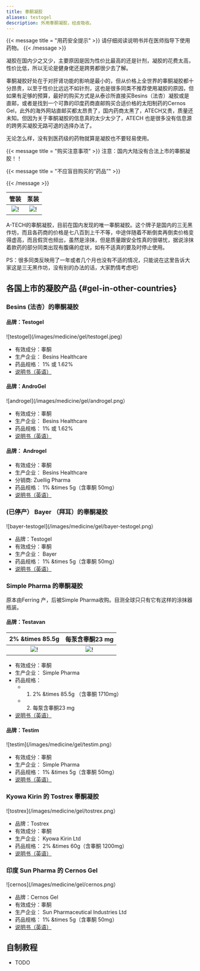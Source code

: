 ```yaml
---
title: 睾酮凝胶
aliases: testogel
description: 外用睾酮凝胶，经皮吸收。
---
```


{{< message title = "用药安全提示" >}}
请仔细阅读说明书并在医师指导下使用药物。
{{< /message >}}

凝胶在国内少之又少，主要原因是因为性价比最高的还是针剂，凝胶的花费太高，性价比低，所以无论是健身佬还是跨男都很少去了解。

睾酮凝胶好处在于对肝肾功能的影响是最小的，但从价格上全世界的睾酮凝胶都十分昂贵，以至于性价比远远不如针剂，这也是很多同类不推荐使用凝胶的原因，但如果有足够的预算，最好的购买方式是从泰诊所直接买Besins（法杏）凝胶或是直邮，或者是找到一个可靠的印度药商直邮购买合适价格的太阳制药的Cernos Gel，此外的海外网站直邮买都太昂贵了，国内药商太黑了，ATECH又贵，质量还未知。但因为关于睾酮凝胶的信息真的太少太少了，ATECH 也是很多没有信息源的跨男买凝胶无路可退的选择办法了。

无论怎么样，没有到医药级的药物就算是凝胶也不要轻易使用。

{{< message title = "购买注意事项" >}}
注意：国内大陆没有合法上市的睾酮凝胶！！

{{< message title = "不应盲目购买的“药品”" >}}

{{< /message >}}

|                 管装                 |                   泵装                    |
| :----------------------------------: | :---------------------------------------: |
| ![!](/images/medicine/gel/atech.png) | ![!](/images/medicine/gel/atechpump.jpeg) |

A-TECH的睾酮凝胶，目前在国内发现的唯一睾酮凝胶。这个牌子是国内的三无黑作坊，而且各药商的价格是七八百到上千不等，中途伴随着不断倒卖再倒卖价格变得虚高，而且假货也频出，虽然是涂抹，但是质量跟安全性真的很堪忧，据说涂抹着款药的部分同类出现有腹痛的症状，如有不适真的要及时停止使用。

PS：很多同类反映用了一年或者几个月也没有不适的情况，只能说在这里告诉大家这是三无黑作坊，没有别的办法的话，大家酌情考虑吧）

## 各国上市的凝胶产品 {#gel-in-other-countries}

### Besins (法杏）的睾酮凝胶

#### 品牌：Testogel

![testogel](/images/medicine/gel/testogel.jpeg）

- 有效成分：睾酮
- 生产企业： Besins Healthcare
- 药品规格： 1% 或 1.62%
- [说明书（英语）](https://besins-healthcare.com.au/wp-content/uploads/2020/12/Testogel-Patient-Information.pdf)

#### 品牌：AndroGel

![androgel](/images/medicine/gel/androgel.png）

- 有效成分：睾酮
- 生产企业： Besins Healthcare
- 药品规格： 1% 或 1.62%
- [说明书（英语）](https://www.androgel.com/medication-guide)

#### 品牌： Androgel

- 有效成分：睾酮
- 生产企业： Besins Healthcare
- 分销商: Zuellig Pharma
- 药品规格： 1% &times 5g（含睾酮 50mg）
- [说明书（英语）](https://www.mims.com/thailand/drug/info/androgel?type=full)

### (已停产） Bayer （拜耳）的睾酮凝胶

![bayer-testogel](/images/medicine/gel/bayer-testogel.png）

- 品牌：Testogel
- 有效成分：睾酮
- 生产企业： Bayer
- 药品规格： 1% &times 5g（含睾酮 50mg）
- [说明书（英语）](https://www.mims.com/thailand/drug/info/androgel?type=full)

### Simple Pharma 的睾酮凝胶

原本由Ferring 产，后被Simple Pharma收购。目测全球只只有它有这样的涂抹器瓶装。

#### 品牌：Testavan

|              2% &times 85.5g               |              每泵含睾酮23 mg               |
| :----------------------------------------: | :----------------------------------------: |
| ![!](/images/medicine/gel/testavan-20.png) | ![!](/images/medicine/gel/testavan-23.png) |

- 有效成分：睾酮
- 生产企业： Simple Pharma
- 药品规格：
  - 1. 2% &times 85.5g （含睾酮 1710mg）
  - 2. 每泵含睾酮23 mg
- [说明书（英语）](https://www.medicines.org.uk/emc/files/pil.13936.pdf)

#### 品牌：Testim

![testim](/images/medicine/gel/testim.png）

- 有效成分：睾酮
- 生产企业： Simple Pharma
- 药品规格： 1% &times 5g（含睾酮 50mg）
- [说明书（英语）](https://www.hpra.ie/img/uploaded/swedocuments/c52c1609-cf65-4558-8165-6e9932ac1499.pdf)

### Kyowa Kirin 的 Tostrex 睾酮凝胶

![tostrex](/images/medicine/gel/tostrex.png）

- 品牌：Tostrex
- 有效成分：睾酮
- 生产企业： Kyowa Kirin Ltd
- 药品规格： 2% &times 60g（含睾酮 1200mg）
- [说明书（英语）](https://docetp.mpa.se/LMF/Tostrex%20gel%20ENG%20PL_09001bee807a7dea.pdf)

### 印度 Sun Pharma 的 Cernos Gel

![cernos](/images/medicine/gel/cernos.png）

- 品牌：Cernos Gel
- 有效成分：睾酮
- 生产企业： Sun Pharmaceutical Industries Ltd
- 药品规格： 1% &times 5g（含睾酮 50mg）
- [说明书（英语）](https://www.1mg.com/drugs/cernos-gel-67855?wpsrc=Bing+Organic+Search)

## 自制教程

- TODO
